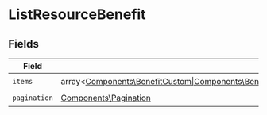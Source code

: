 # ListResourceBenefit


## Fields

| Field                                                                                                                                                                                                                          | Type                                                                                                                                                                                                                           | Required                                                                                                                                                                                                                       | Description                                                                                                                                                                                                                    |
| ------------------------------------------------------------------------------------------------------------------------------------------------------------------------------------------------------------------------------ | ------------------------------------------------------------------------------------------------------------------------------------------------------------------------------------------------------------------------------ | ------------------------------------------------------------------------------------------------------------------------------------------------------------------------------------------------------------------------------ | ------------------------------------------------------------------------------------------------------------------------------------------------------------------------------------------------------------------------------ |
| `items`                                                                                                                                                                                                                        | array<[Components\BenefitCustom\|Components\BenefitDiscord\|Components\BenefitGitHubRepository\|Components\BenefitDownloadables\|Components\BenefitLicenseKeys\|Components\BenefitMeterCredit](../../Models/Components/Benefit.md)> | :heavy_check_mark:                                                                                                                                                                                                             | N/A                                                                                                                                                                                                                            |
| `pagination`                                                                                                                                                                                                                   | [Components\Pagination](../../Models/Components/Pagination.md)                                                                                                                                                                 | :heavy_check_mark:                                                                                                                                                                                                             | N/A                                                                                                                                                                                                                            |